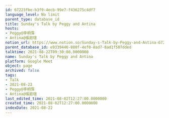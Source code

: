 ```yaml
---
id: 67223fbe-b3f9-4ecb-99e7-f436275c4df7
language_level: No limit
parent_type: database_id
title: Sunday's Talk by Peggy and Antina
hosts:
- Peggy@李明霈
- Antina@張庭瑄
notion_url: https://www.notion.so/Sunday-s-Talk-by-Peggy-and-Antina-67223fbeb3f94ecb99e7f436275c4df7
parent_database_id: e9339446-880f-4ef0-8ad7-8ad1f507dded
talktime: 2021-08-22T09:30:00.0000000
name: Sunday's Talk by Peggy and Antina
platform: Google Meet
object: page
archived: false
tags:
- Talk
- 2021-08-22
- Peggy@李明霈
- Antina@張庭瑄
last_edited_time: 2021-08-02T12:27:00.0000000
created_time: 2021-08-02T12:27:00.0000000
indexDate: 2021-08-22
---
```







